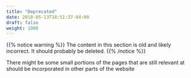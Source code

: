```yaml
---
title: "Deprecated"
date: 2018-05-13T18:51:37-04:00
draft: false
weight: 1000
---
```


{{% notice warning %}}
The content in this section is old and likely incorrect. It should probably be deleted.
{{% /notice %}}

There might be some small portions of the pages that are still relevant at should be incorporated
in other parts of the website

